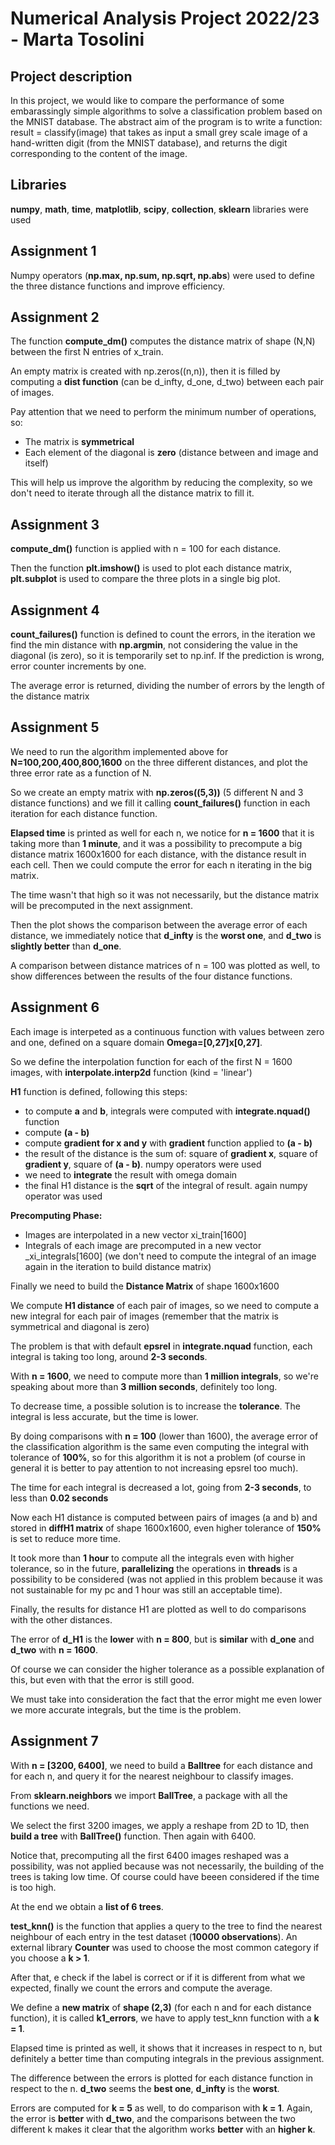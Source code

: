 # Numerical Analysis Project 2022/23 - Marta Tosolini

## Project description

In this project, we would like to compare the performance of some embarassingly simple algorithms to solve a classification problem based on the MNIST database.
The abstract aim of the program is to write a function:
result = classify(image)
that takes as input a small grey scale image of a hand-written digit (from the MNIST database), and returns the digit corresponding to the content of the image.

## Libraries

**numpy**, **math**, **time**, **matplotlib**, **scipy**, **collection**, **sklearn** libraries were used


## Assignment 1

Numpy operators (**np.max, np.sum, np.sqrt, np.abs**) were used to define the three distance functions and improve efficiency.

## Assignment 2

The function **compute_dm()** computes the distance matrix of shape (N,N) between the first N entries of x_train.

An empty matrix is created with np.zeros((n,n)), then it is filled by computing a **dist function** (can be d_infty, d_one, d_two) between each pair of images. 

Pay attention that we need to perform the minimum number of operations, so:
- The matrix is **symmetrical**
- Each element of the diagonal is **zero** (distance between and image and itself)

This will help us improve the algorithm by reducing the complexity, so we don't need to iterate through all the distance matrix to fill it.

## Assignment 3

**compute_dm()** function is applied with n = 100 for each distance. 

Then the function **plt.imshow()** is used to plot each distance matrix, **plt.subplot** is used to compare the three plots in a single big plot.

## Assignment 4

**count_failures()** function is defined to count the errors, in the iteration we find the min distance with **np.argmin**, not considering the value in the diagonal (is zero), so it is temporarily set to np.inf. If the prediction is wrong, error counter increments by one.

The average error is returned, dividing the number of errors by the length of the distance matrix


## Assignment 5

We need to run the algorithm implemented above for **N=100,200,400,800,1600** on the three different distances, and plot the three error rate as a function of N.

So we create an empty matrix with **np.zeros((5,3))** (5 different N and 3 distance functions) and we fill it calling **count_failures()** function in each iteration for each distance function. 

**Elapsed time** is printed as well for each n, we notice for **n = 1600** that it is taking more than **1 minute**, and it was a possibility to precompute a big distance matrix 1600x1600 for each distance, with the distance result in each cell. Then we could compute the error for each n iterating in the big matrix.

The time wasn't that high so it was not necessarily, but the distance matrix will be precomputed in the next assignment.

Then the plot shows the comparison between the average error of each distance, we immediately notice that **d_infty** is the **worst one**, and **d_two** is **slightly better** than **d_one**.

A comparison between distance matrices of n = 100 was plotted as well, to show differences between the results of the four distance functions.

## Assignment 6

Each image is interpeted as a continuous function with values between zero and one, defined on a square domain **Omega=[0,27]x[0,27]**.

So we define the interpolation function for each of the first N = 1600 images, with **interpolate.interp2d** function (kind = 'linear')

**H1** function is defined, following this steps: 
- to compute **a** and **b**, integrals were computed with **integrate.nquad()** function
- compute **(a - b)**
- compute **gradient for x and y** with **gradient** function applied to **(a - b)**
- the result of the distance is the sum of: square of **gradient x**, square of **gradient y**, square of **(a - b)**. numpy operators were used
- we need to **integrate** the result with omega domain
- the final H1 distance is the **sqrt** of the integral of result. again numpy operator was used

**Precomputing Phase:**
- Images are interpolated in a new vector xi_train[1600]
- Integrals of each image are precomputed in a new vector _xi_integrals[1600] (we don't need to compute the integral of an image again in the iteration to build distance matrix)

Finally we need to build the **Distance Matrix** of shape 1600x1600

We compute **H1 distance** of each pair of images, so we need to compute a new integral for each pair of images (remember that the matrix is symmetrical and diagonal is zero)

The problem is that with default **epsrel** in **integrate.nquad** function, each integral is taking too long, around **2-3 seconds**.

With **n = 1600**, we need to compute more than **1 million integrals**, so we're speaking about more than **3 million seconds**, definitely too long.

To decrease time, a possible solution is to increase the **tolerance**. The integral is less accurate, but the time is lower.

By doing comparisons with **n = 100** (lower than 1600), the average error of the classification algorithm is the same even computing the integral with tolerance of **100%**, so for this algorithm it is not a problem (of course in general it is better to pay attention to not increasing epsrel too much). 

The time for each integral is decreased a lot, going from **2-3 seconds**, to less than **0.02 seconds**

Now each H1 distance is computed between pairs of images (a and b) and stored in **diffH1 matrix** of shape 1600x1600, even higher tolerance of **150%** is set to reduce more time.

It took more than **1 hour** to compute all the integrals even with higher tolerance, so in the future, **parallelizing** the operations in **threads** is a possibility to be considered (was not applied in this problem because it was not sustainable for my pc and 1 hour was still an acceptable time).

Finally, the results for distance H1 are plotted as well to do comparisons with the other distances. 

The error of **d_H1** is the **lower** with **n = 800**, but is **similar** with **d_one** and **d_two** with **n = 1600**. 

Of course we can consider the higher tolerance as a possible explanation of this, but even with that the error is still good. 

We must take into consideration the fact that the error might me even lower we more accurate integrals, but the time is the problem.

## Assignment 7

With **n = [3200, 6400]**, we need to build a **Balltree** for each distance and for each n, and query it for the nearest neighbour to classify images.

From **sklearn.neighbors** we import **BallTree**, a package with all the functions we need.

We select the first 3200 images, we apply a reshape from 2D to 1D, then **build a tree** with **BallTree()** function. Then again with 6400.

Notice that, precomputing all the first 6400 images reshaped was a possibility, was not applied because was not necessarily, the building of the trees is taking low time. Of course could have beeen considered if the time is too high.

At the end we obtain a **list of 6 trees**.

**test_knn()** is the function that applies a query to the tree to find the nearest neighbour of each entry in the test dataset (**10000 observations**). An external library **Counter** was used to choose the most common category if you choose a **k > 1**. 

After that, e check if the label is correct or if it is different from what we expected, finally we count the errors and compute the average.

We define a **new matrix** of **shape (2,3)** (for each n and for each distance function), it is called **k1_errors**, we have to apply test_knn function with a **k = 1**. 

Elapsed time is printed as well, it shows that it increases in respect to n, but definitely a better time than computing integrals in the previous assignment. 

The difference between the errors is plotted for each distance function in respect to the n. **d_two** seems the **best one**, **d_infty** is the **worst**.

Errors are computed for **k = 5** as well, to do comparison with **k = 1**. Again, the error is **better** with **d_two**, and the comparisons between the two different k makes it clear that the algorithm works **better** with an **higher k**.





